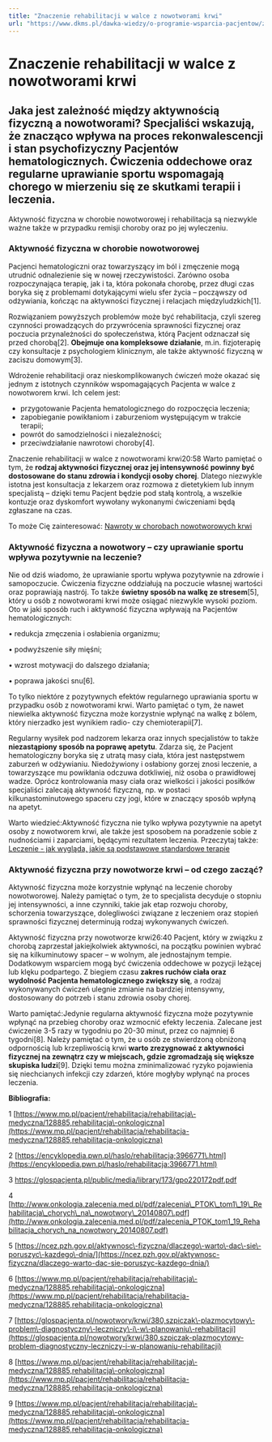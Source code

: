 ```yaml
---
title: "Znaczenie rehabilitacji w walce z nowotworami krwi"
url: "https://www.dkms.pl/dawka-wiedzy/o-programie-wsparcia-pacjentow/znaczenie-rehabilitacji-w-walce-z-nowotworami-krwi"
---
```


# Znaczenie rehabilitacji w walce z nowotworami krwi

## Jaka jest zależność między aktywnością fizyczną a nowotworami? Specjaliści wskazują, że znacząco wpływa na proces rekonwalescencji i stan psychofizyczny Pacjentów hematologicznych. Ćwiczenia oddechowe oraz regularne uprawianie sportu wspomagają chorego w mierzeniu się ze skutkami terapii i leczenia.

Aktywność fizyczna w chorobie nowotworowej i rehabilitacja są niezwykle ważne także w przypadku remisji choroby oraz po jej wyleczeniu.


### Aktywność fizyczna w chorobie nowotworowej


Pacjenci hematologiczni oraz towarzyszący im ból i zmęczenie mogą utrudnić odnalezienie się w nowej rzeczywistości. Zarówno osoba rozpoczynająca terapię, jak i ta, która pokonała chorobę, przez długi czas boryka się z problemami dotykającymi wielu sfer życia – począwszy od odżywiania, kończąc na aktywności fizycznej i relacjach międzyludzkich\[1].


Rozwiązaniem powyższych problemów może być rehabilitacja, czyli szereg czynności prowadzących do przywrócenia sprawności fizycznej oraz poczucia przynależności do społeczeństwa, którą Pacjent odznaczał się przed chorobą\[2]. **Obejmuje ona kompleksowe działanie**, m.in. fizjoterapię czy konsultacje z psychologiem klinicznym, ale także aktywność fizyczną w zaciszu domowym\[3].


Wdrożenie rehabilitacji oraz nieskomplikowanych ćwiczeń może okazać się jednym z istotnych czynników wspomagających Pacjenta w walce z nowotworem krwi. Ich celem jest:


* przygotowanie Pacjenta hematologicznego do rozpoczęcia leczenia;
* zapobieganie powikłaniom i zaburzeniom występującym w trakcie terapii;
* powrót do samodzielności i niezależności;
* przeciwdziałanie nawrotowi choroby\[4].


Znaczenie rehabilitacji w walce z nowotworami krwi20:58
Warto pamiętać o tym, że **rodzaj aktywności fizycznej oraz jej intensywność powinny być dostosowane do stanu zdrowia i kondycji osoby chorej**. Dlatego niezwykle istotna jest konsultacja z lekarzem oraz rozmowa z dietetykiem lub innym specjalistą – dzięki temu Pacjent będzie pod stałą kontrolą, a wszelkie kontuzje oraz dyskomfort wywołany wykonanymi ćwiczeniami będą zgłaszane na czas.


To może Cię zainteresować: [Nawroty w chorobach nowotworowych krwi](/dawka-wiedzy/o-nowotworach-krwi/nawroty-chorobach-nowotworowych-krwi "Nawroty w chorobach nowotworowych krwi - objawy i rokowania")


### Aktywność fizyczna a nowotwory – czy uprawianie sportu wpływa pozytywnie na leczenie?


Nie od dziś wiadomo, że uprawianie sportu wpływa pozytywnie na zdrowie i samopoczucie. Ćwiczenia fizyczne oddziałują na poczucie własnej wartości oraz poprawiają nastrój. To także **świetny sposób na walkę ze stresem**\[5], który u osób z nowotworami krwi może osiągać niezwykle wysoki poziom. Oto w jaki sposób ruch i aktywność fizyczna wpływają na Pacjentów hematologicznych:


• redukcja zmęczenia i osłabienia organizmu;


• podwyższenie siły mięśni;


• wzrost motywacji do dalszego działania;


• poprawa jakości snu\[6].


To tylko niektóre z pozytywnych efektów regularnego uprawiania sportu w przypadku osób z nowotworami krwi. Warto pamiętać o tym, że nawet niewielka aktywność fizyczna może korzystnie wpłynąć na walkę z bólem, który nierzadko jest wynikiem radio\- czy chemioterapii\[7].


Regularny wysiłek pod nadzorem lekarza oraz innych specjalistów to także **niezastąpiony sposób na poprawę apetytu**. Zdarza się, że Pacjent hematologiczny boryka się z utratą masy ciała, która jest następstwem zaburzeń w odżywianiu. Niedożywiony i osłabiony gorzej znosi leczenie, a towarzyszące mu powikłania odczuwa dotkliwiej, niż osoba o prawidłowej wadze. Oprócz kontrolowania masy ciała oraz wielkości i jakości posiłków specjaliści zalecają aktywność fizyczną, np. w postaci kilkunastominutowego spaceru czy jogi, które w znaczący sposób wpłyną na apetyt.


Warto wiedzieć:Aktywność fizyczna nie tylko wpływa pozytywnie na apetyt osoby z nowotworem krwi, ale także jest sposobem na poradzenie sobie z nudnościami i zaparciami, będącymi rezultatem leczenia.
Przeczytaj także: [Leczenie \- jak wygląda, jakie są podstawowe standardowe terapie](/dawka-wiedzy/o-nowotworach-krwi/leczenie-nowotworow-krwi "Nowotwór krwi – jak wygląda jego leczenie?")


### Aktywność fizyczna przy nowotworze krwi – od czego zacząć?


Aktywność fizyczna może korzystnie wpłynąć na leczenie choroby nowotworowej. Należy pamiętać o tym, że to specjalista decyduje o stopniu jej intensywności, a inne czynniki, takie jak etap rozwoju choroby, schorzenia towarzyszące, dolegliwości związane z leczeniem oraz stopień sprawności fizycznej determinują rodzaj wykonywanych ćwiczeń.


Aktywność fizyczna przy nowotworze krwi26:40
Pacjent, który w związku z chorobą zaprzestał jakiejkolwiek aktywności, na początku powinien wybrać się na kilkuminutowy spacer – w wolnym, ale jednostajnym tempie. Dodatkowym wsparciem mogą być ćwiczenia oddechowe w pozycji leżącej lub klęku podpartego. Z biegiem czasu **zakres ruchów ciała oraz wydolność Pacjenta hematologicznego zwiększy się**, a rodzaj wykonywanych ćwiczeń ulegnie zmianie na bardziej intensywny, dostosowany do potrzeb i stanu zdrowia osoby chorej.


Warto pamiętać:Jedynie regularna aktywność fizyczna może pozytywnie wpłynąć na przebieg choroby oraz wzmocnić efekty leczenia. Zalecane jest ćwiczenie 3\-5 razy w tygodniu po 20\-30 minut, przez co najmniej 6 tygodni\[8].
Należy pamiętać o tym, że u osób ze stwierdzoną obniżoną odpornością lub krzepliwością krwi **warto zrezygnować z aktywności fizycznej na zewnątrz czy w miejscach, gdzie zgromadzają się większe skupiska ludzi**\[9]. Dzięki temu można zminimalizować ryzyko pojawienia się niechcianych infekcji czy zdarzeń, które mogłyby wpłynąć na proces leczenia.


**Bibliografia:**


1 [https://www.mp.pl/pacjent/rehabilitacja/rehabilitacja\-medyczna/128885,rehabilitacja\-onkologiczna](https://www.mp.pl/pacjent/rehabilitacja/rehabilitacja-medyczna/128885,rehabilitacja-onkologiczna)


2 [https://encyklopedia.pwn.pl/haslo/rehabilitacja;3966771\.html](https://encyklopedia.pwn.pl/haslo/rehabilitacja;3966771.html)


3 <https://glospacjenta.pl/public/media/library/173/gpo220172pdf.pdf>


4 [http://www.onkologia.zalecenia.med.pl/pdf/zalecenia\_PTOK\_tom1\_19\_Rehabilitacja\_chorych\_na\_nowotwory\_20140807\.pdf](http://www.onkologia.zalecenia.med.pl/pdf/zalecenia_PTOK_tom1_19_Rehabilitacja_chorych_na_nowotwory_20140807.pdf)


5 [https://ncez.pzh.gov.pl/aktywnosc\-fizyczna/dlaczego\-warto\-dac\-sie\-poruszyc\-kazdego\-dnia/](https://ncez.pzh.gov.pl/aktywnosc-fizyczna/dlaczego-warto-dac-sie-poruszyc-kazdego-dnia/)


6 [https://www.mp.pl/pacjent/rehabilitacja/rehabilitacja\-medyczna/128885,rehabilitacja\-onkologiczna](https://www.mp.pl/pacjent/rehabilitacja/rehabilitacja-medyczna/128885,rehabilitacja-onkologiczna)


7 [https://glospacjenta.pl/nowotwory/krwi/380,szpiczak\-plazmocytowy\-problem\-diagnostyczny\-leczniczy\-i\-w\-planowaniu\-rehabilitacji](https://glospacjenta.pl/nowotwory/krwi/380,szpiczak-plazmocytowy-problem-diagnostyczny-leczniczy-i-w-planowaniu-rehabilitacji)


8 [https://www.mp.pl/pacjent/rehabilitacja/rehabilitacja\-medyczna/128885,rehabilitacja\-onkologiczna](https://www.mp.pl/pacjent/rehabilitacja/rehabilitacja-medyczna/128885,rehabilitacja-onkologiczna)


9 [https://www.mp.pl/pacjent/rehabilitacja/rehabilitacja\-medyczna/128885,rehabilitacja\-onkologiczna](https://www.mp.pl/pacjent/rehabilitacja/rehabilitacja-medyczna/128885,rehabilitacja-onkologiczna)


